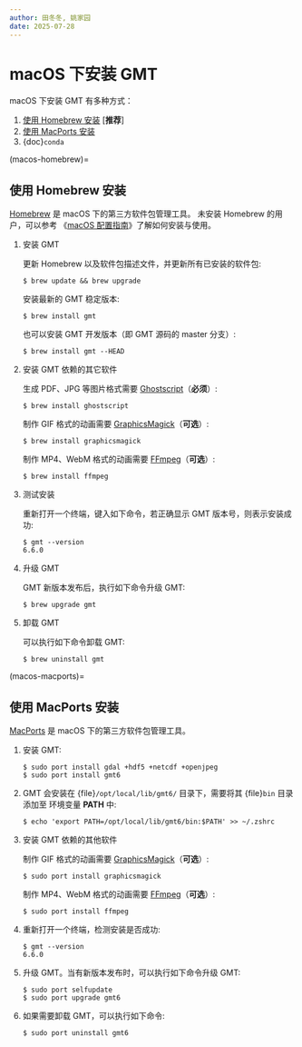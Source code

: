 ```yaml
---
author: 田冬冬, 姚家园
date: 2025-07-28
---
```


# macOS 下安装 GMT

macOS 下安装 GMT 有多种方式：

1. [使用 Homebrew 安装](macos-homebrew) [**推荐**]
2. [使用 MacPorts 安装](macos-macports)
3. {doc}`conda`

(macos-homebrew)=
## 使用 Homebrew 安装

[Homebrew](https://brew.sh/) 是 macOS 下的第三方软件包管理工具。
未安装 Homebrew 的用户，可以参考
《[macOS 配置指南](https://seismo-learn.org/seismology101/computer/macos-setup/#homebrew)》了解如何安装与使用。

1. 安装 GMT

   更新 Homebrew 以及软件包描述文件，并更新所有已安装的软件包:

   ```
   $ brew update && brew upgrade
   ```

   安装最新的 GMT 稳定版本:

   ```
   $ brew install gmt
   ```

   也可以安装 GMT 开发版本（即 GMT 源码的 master 分支）:

   ```
   $ brew install gmt --HEAD
   ```

2. 安装 GMT 依赖的其它软件

   生成 PDF、JPG 等图片格式需要 [Ghostscript](https://www.ghostscript.com/)（**必须**）:

   ```
   $ brew install ghostscript
   ```

   制作 GIF 格式的动画需要 [GraphicsMagick](http://www.graphicsmagick.org/)（**可选**）:

   ```
   $ brew install graphicsmagick
   ```

   制作 MP4、WebM 格式的动画需要 [FFmpeg](https://ffmpeg.org/)（**可选**）:

   ```
   $ brew install ffmpeg
   ```

3. 测试安装

   重新打开一个终端，键入如下命令，若正确显示 GMT 版本号，则表示安装成功:

   ```
   $ gmt --version
   6.6.0
   ```

4. 升级 GMT

   GMT 新版本发布后，执行如下命令升级 GMT:

   ```
   $ brew upgrade gmt
   ```

5. 卸载 GMT

   可以执行如下命令卸载 GMT:

   ```
   $ brew uninstall gmt
   ```

(macos-macports)=
## 使用 MacPorts 安装

[MacPorts](https://www.macports.org/) 是 macOS 下的第三方软件包管理工具。

1. 安装 GMT:

   ```
   $ sudo port install gdal +hdf5 +netcdf +openjpeg
   $ sudo port install gmt6
   ```

2. GMT 会安装在 {file}`/opt/local/lib/gmt6/` 目录下，需要将其 {file}`bin` 目录添加至
   环境变量 **PATH** 中:

   ```
   $ echo 'export PATH=/opt/local/lib/gmt6/bin:$PATH' >> ~/.zshrc
   ```

3. 安装 GMT 依赖的其他软件

   制作 GIF 格式的动画需要 [GraphicsMagick](http://www.graphicsmagick.org/)（**可选**）:

   ```
   $ sudo port install graphicsmagick
   ```

   制作 MP4、WebM 格式的动画需要 [FFmpeg](https://ffmpeg.org/)（**可选**）:

   ```
   $ sudo port install ffmpeg
   ```

4. 重新打开一个终端，检测安装是否成功:

   ```
   $ gmt --version
   6.6.0
   ```

5. 升级 GMT。当有新版本发布时，可以执行如下命令升级 GMT:

   ```
   $ sudo port selfupdate
   $ sudo port upgrade gmt6
   ```

6. 如果需要卸载 GMT，可以执行如下命令:

   ```
   $ sudo port uninstall gmt6
   ```
